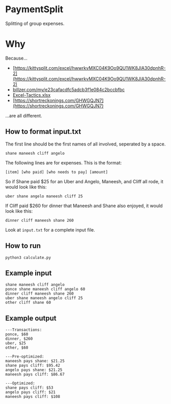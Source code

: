 # PaymentSplit
Splitting of group expenses.

# Why
Because...

* [https://kittysplit.com/excel/hwwrkvMXC04K9Oo9QU1WK8JlA30dpnhR-2](https://kittysplit.com/excel/hwwrkvMXC04K9Oo9QU1WK8JlA30dpnhR-2)
* [billzer.com/my/e23cafacdfc5adcb3f1e084c2bccbfbc](billzer.com/my/e23cafacdfc5adcb3f1e084c2bccbfbc)
* [Excel-Tactics.xlsx](https://github.com/shanebodimer/PaymentSplit/blob/master/Excel-Tactics.xlsx)
* [https://shortreckonings.com/GHWGQJN7](https://shortreckonings.com/GHWGQJN7)

...are all different.

## How to format input.txt
The first line should be the first names of all involved, seperated by a space.
~~~~
shane maneesh cliff angelo
~~~~

The following lines are for expenses. This is the format:
~~~~
[item] [who paid] [who needs to pay] [amount]
~~~~

So if Shane paid $25 for an Uber and Angelo, Maneesh, and Cliff all rode, it would look like this:
~~~~
uber shane angelo maneesh cliff 25
~~~~

If Cliff paid $260 for dinner that Maneesh and Shane also enjoyed, it would look like this:
~~~~
dinner cliff maneesh shane 260
~~~~

Look at `input.txt` for a complete input file.


## How to run
~~~~
python3 calculate.py
~~~~


## Example input
~~~~
shane maneesh cliff angelo
ponce shane maneesh cliff angelo 60
dinner cliff maneesh shane 260
uber shane maneesh angelo cliff 25
other cliff shane 60
~~~~

## Example output
~~~~
---Transactions:
ponce, $60
dinner, $260
uber, $25
other, $60

---Pre-optimized:
maneesh pays shane: $21.25
shane pays cliff: $95.42
angelo pays shane: $21.25
maneesh pays cliff: $86.67

---Optimized:
shane pays cliff: $53
angelo pays cliff: $21
maneesh pays cliff: $108
~~~~